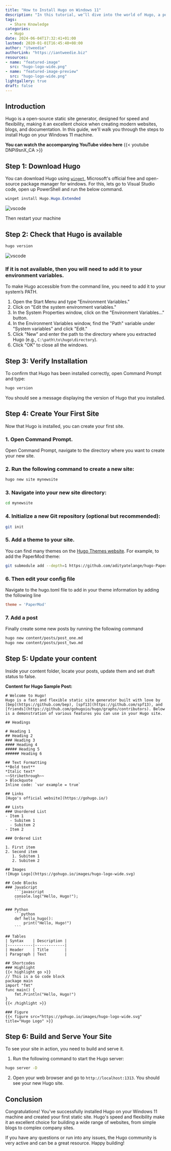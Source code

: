 ```yaml
---
title: "How to Install Hugo on Windows 11"
description: "In this tutorial, we’ll dive into the world of Hugo, a powerful and lightning-fast static site generator. Whether you’re a developer, blogger, or content creator, Hugo can simplify your workflow and help you build efficient, static websites. By the end of this tutorial, you’ll be equipped to create stunning static websites using Hugo. Let’s get started!"
tags:
  - Share Knowledge
categories:
  - Hugo
date: 2024-06-04T17:32:41+01:00
lastmod: 2020-01-01T16:45:40+08:00
author: "itweedie"
authorLink: "https://iantweedie.biz"
resources:
- name: "featured-image"
  src: "hugo-logo-wide.png"
- name: "featured-image-preview"
  src: "hugo-logo-wide.png"
lightgallery: true
draft: false
---
```


## Introduction

Hugo is a open-source static site generator, designed for speed and flexibility, making it an excellent choice when creating modern websites, blogs, and documentation. In this guide, we'll walk you through the steps to install Hugo on your Windows 11 machine.
<!--more-->
**You can watch the accompanying YouTube video here**
{{< youtube DNPi9snX_CA >}}

## **Step 1:** Download Hugo

You can download Hugo using [`winget`](https://learn.microsoft.com/en-us/windows/package-manager/), Microsoft's official free and open-source package manager for windows. For this, lets go to Visual Studio code, open up PowerShell and run the below command. 

```PowerShell
winget install Hugo.Hugo.Extended
```


![vscode](Code_HjWZrgakhv.gif)


Then restart your machine
## Step 2: Check that Hugo is available

```PowerShell
hugo version
```

![vscode](Code_IbR0J4Nt3N.gif)


### If it is not available, then you will need to add it to your environment variables. 
To make Hugo accessible from the command line, you need to add it to your system’s PATH.

1. Open the Start Menu and type "Environment Variables."
2. Click on "Edit the system environment variables."
3. In the System Properties window, click on the "Environment Variables..." button.
4. In the Environment Variables window, find the "Path" variable under "System variables" and click "Edit."
5. Click "New" and enter the path to the directory where you extracted Hugo (e.g., `C:\path\to\hugo\directory`).
6. Click "OK" to close all the windows.

## Step 3: Verify Installation

To confirm that Hugo has been installed correctly, open Command Prompt and type:

```sh
hugo version
```

You should see a message displaying the version of Hugo that you installed.

## Step 4: Create Your First Site

Now that Hugo is installed, you can create your first site.

### 1. Open Command Prompt.
Open Command Prompt, navigate to the directory where you want to create your new site.

### 2. Run the following command to create a new site:

```sh
hugo new site mynewsite
```

### 3. Navigate into your new site directory:

```sh
cd mynewsite
```

### 4. Initialize a new Git repository (optional but recommended):

```sh
git init
```

### 5. Add a theme to your site. 
You can find many themes on the [Hugo Themes website](https://themes.gohugo.io/). For example, to add the PaperMod theme:
```sh
git submodule add --depth=1 https://github.com/adityatelange/hugo-PaperMod.git themes/PaperMod
```

### 6. Then edit your config file
Navigate to the hugo.toml file to add in your theme information by adding the following line
```toml
theme = 'PaperMod'
```

### 7. Add a post
Finally create some new posts by running the following command 

```bash
hugo new content/posts/post_one.md
hugo new content/posts/post_two.md
```
## Step 5: Update your content

Inside your content folder, locate your posts, update them and set draft status to false. 

**Content for Hugo Sample Post:**

```
# Welcome to Hugo!
Hugo is a fast and flexible static site generator built with love by [bep](https://github.com/bep), [spf13](https://github.com/spf13), and [friends](https://github.com/gohugoio/hugo/graphs/contributors). Below is a demonstration of various features you can use in your Hugo site.

## Headings

# Heading 1
## Heading 2
### Heading 3
#### Heading 4
##### Heading 5
###### Heading 6

## Text Formatting
**Bold text**
*Italic text*
~~Strikethrough~~
> Blockquote
Inline code: `var example = true`

## Links
[Hugo's official website](https://gohugo.io/)

## Lists
### Unordered List
- Item 1
  - Subitem 1
  - Subitem 2
- Item 2

### Ordered List

1. First item
2. Second item
   1. Subitem 1
   2. Subitem 2

## Images
![Hugo Logo](https://gohugo.io/images/hugo-logo-wide.svg)

## Code Blocks
### JavaScript
	```javascript
	console.log("Hello, Hugo!");
	```

### Python
	```python
	def hello_hugo():
		print("Hello, Hugo!")
	```

## Tables
| Syntax    | Description |
|-----------|-------------|
| Header    | Title       |
| Paragraph | Text        |

## Shortcodes
### Highlight
{{< highlight go >}}
// This is a Go code block
package main
import "fmt"
func main() {
    fmt.Println("Hello, Hugo!")
}
{{< /highlight >}}

### Figure
{{< figure src="https://gohugo.io/images/hugo-logo-wide.svg" title="Hugo Logo" >}}

```


## Step 6: Build and Serve Your Site

To see your site in action, you need to build and serve it.

1. Run the following command to start the Hugo server:

```sh
hugo server -D
```

2. Open your web browser and go to `http://localhost:1313`. You should see your new Hugo site.

## Conclusion

Congratulations! You've successfully installed Hugo on your Windows 11 machine and created your first static site. Hugo's speed and flexibility make it an excellent choice for building a wide range of websites, from simple blogs to complex company sites.

If you have any questions or run into any issues, the Hugo community is very active and can be a great resource. Happy building!
